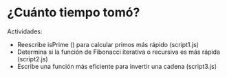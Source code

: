 # ¿Cuánto tiempo tomó?

Actividades:
- Reescribe isPrime () para calcular primos más rápido (script1.js)
- Determina si la función de Fibonacci iterativa o recursiva es más rápida (script2.js)
- Escribe una función más eficiente para invertir una cadena (script3.js)
